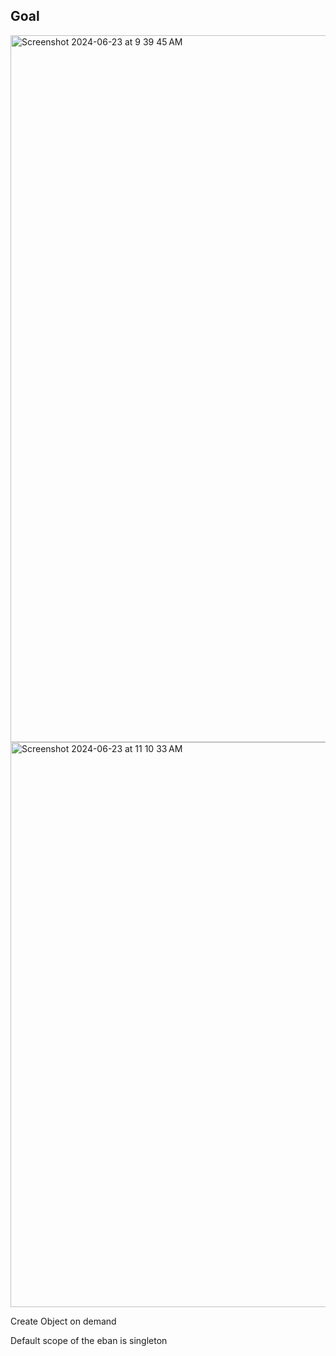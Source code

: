 ## Goal
<img width="1131" alt="Screenshot 2024-06-23 at 9 39 45 AM" src="https://github.com/Malobika8/All-In-One/assets/111234135/17dcb40a-6ebd-45a0-987c-314db60ee5de">
<img width="904" alt="Screenshot 2024-06-23 at 11 10 33 AM" src="https://github.com/Malobika8/All-In-One/assets/111234135/7c74c86c-2cde-49ce-82d2-0d24a644999d">

Create Object on demand

Default scope of the eban is singleton
